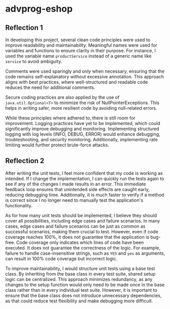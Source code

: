 # advprog-eshop

## Reflection 1
In developing this project, several clean code principles were used to improve readability and maintainability. Meaningful names were used for variables and functions to ensure clarity in their purpose. For instance, I used the variable name `productService` instead of a generic name like `service` to avoid ambiguity.

Comments were used sparingly and only when necessary, ensuring that the code remains self-explanatory without excessive annotation. This approach aligns with best practices, where well-structured and readable code reduces the need for additional comments.

Secure coding practices are also applied by the use of `java.util.Optional<T>` to minimize the risk of NullPointerExceptions. This helps in writing safer, more resilient code by avoiding null-related errors.

While these principles where adhered to, there is still room for improvement. Logging practices have yet to be implemented, which could significantly improve debugging and monitoring. Implementing structured logging with log levels (INFO, DEBUG, ERROR) would enhance debugging, troubleshooting, and security monitoring. Additionally, implementing rate limiting would further protect brute-force attacks.

## Reflection 2
After writing the unit tests, I feel more confident that my code is working as intended. If I change the implementation, I can quickly run the tests again to see if any of the changes I made results in an error. This immediate feedback loop ensures that unintended side effects are caught early, reducing debugging time. Additionally, it is much faster to verify if a method is correct since I no longer need to manually test the application's functionality.

As for how many unit tests should be implemented, I believe they should cover all possibilities, including edge cases and failure scenarios. In many cases, edge cases and failure scenarios can be just as common as successful scenarios, making them crucial to test. However, even if code coverage reaches 100%, it does not guarantee that the application is bug-free. Code coverage only indicates which lines of code have been executed. It does not guarantee the correctness of the logic. For example, failure to handle case-insensitive strings, such as `YES` and `yes` as arguments, can result in 100% code coverage but incorrect logic.

To improve maintainability, I would structure unit tests using a base test class. By inheriting from the base class in every test suite, shared setup logic can be centralized. This approach minimizes redundancy, as any changes to the setup function would only need to be made once in the base class rather than in every individual test suite. However, it is important to ensure that the base class does not introduce unnecessary dependencies, as that could reduce test flexibility and make debugging more difficult.